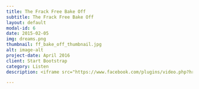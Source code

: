 ```yaml
---
title: The Frack Free Bake Off
subtitle: The Frack Free Bake Off
layout: default
modal-id: 6
date: 2015-02-05
img: dreams.png
thumbnail: ff_bake_off_thumbnail.jpg
alt: image-alt
project-date: April 2016
client: Start Bootstrap
category: Listen
description: <iframe src="https://www.facebook.com/plugins/video.php?href=https%3A%2F%2Fwww.facebook.com%2Fgreenpeaceuk%2Fvideos%2Fvb.9250349228%2F10153074432039229%2F%3Ftype%3D3&show_text=0&width=560" width="560" height="315" style="border:none;overflow:hidden" scrolling="no" frameborder="0" allowTransparency="true" allowFullScreen="true"></iframe>

---
```

